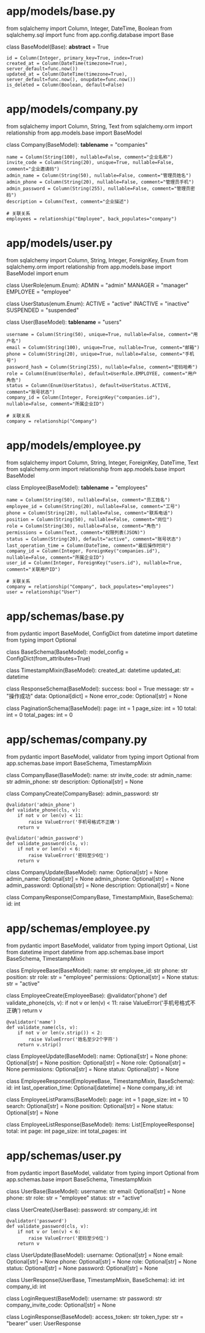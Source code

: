 # app/models/base.py
from sqlalchemy import Column, Integer, DateTime, Boolean
from sqlalchemy.sql import func
from app.config.database import Base

class BaseModel(Base):
    __abstract__ = True
    
    id = Column(Integer, primary_key=True, index=True)
    created_at = Column(DateTime(timezone=True), server_default=func.now())
    updated_at = Column(DateTime(timezone=True), server_default=func.now(), onupdate=func.now())
    is_deleted = Column(Boolean, default=False)

# app/models/company.py
from sqlalchemy import Column, String, Text
from sqlalchemy.orm import relationship
from app.models.base import BaseModel

class Company(BaseModel):
    __tablename__ = "companies"
    
    name = Column(String(100), nullable=False, comment="企业名称")
    invite_code = Column(String(20), unique=True, nullable=False, comment="企业邀请码")
    admin_name = Column(String(50), nullable=False, comment="管理员姓名")
    admin_phone = Column(String(20), nullable=False, comment="管理员手机")
    admin_password = Column(String(255), nullable=False, comment="管理员密码")
    description = Column(Text, comment="企业描述")
    
    # 关联关系
    employees = relationship("Employee", back_populates="company")

# app/models/user.py
from sqlalchemy import Column, String, Integer, ForeignKey, Enum
from sqlalchemy.orm import relationship
from app.models.base import BaseModel
import enum

class UserRole(enum.Enum):
    ADMIN = "admin"
    MANAGER = "manager"
    EMPLOYEE = "employee"

class UserStatus(enum.Enum):
    ACTIVE = "active"
    INACTIVE = "inactive"
    SUSPENDED = "suspended"

class User(BaseModel):
    __tablename__ = "users"
    
    username = Column(String(50), unique=True, nullable=False, comment="用户名")
    email = Column(String(100), unique=True, nullable=True, comment="邮箱")
    phone = Column(String(20), unique=True, nullable=False, comment="手机号")
    password_hash = Column(String(255), nullable=False, comment="密码哈希")
    role = Column(Enum(UserRole), default=UserRole.EMPLOYEE, comment="用户角色")
    status = Column(Enum(UserStatus), default=UserStatus.ACTIVE, comment="账号状态")
    company_id = Column(Integer, ForeignKey("companies.id"), nullable=False, comment="所属企业ID")
    
    # 关联关系
    company = relationship("Company")

# app/models/employee.py
from sqlalchemy import Column, String, Integer, ForeignKey, DateTime, Text
from sqlalchemy.orm import relationship
from app.models.base import BaseModel

class Employee(BaseModel):
    __tablename__ = "employees"
    
    name = Column(String(50), nullable=False, comment="员工姓名")
    employee_id = Column(String(20), nullable=False, comment="工号")
    phone = Column(String(20), nullable=False, comment="联系电话")
    position = Column(String(50), nullable=False, comment="岗位")
    role = Column(String(30), nullable=False, comment="角色")
    permissions = Column(Text, comment="权限列表(JSON)")
    status = Column(String(20), default="active", comment="账号状态")
    last_operation_time = Column(DateTime, comment="最后操作时间")
    company_id = Column(Integer, ForeignKey("companies.id"), nullable=False, comment="所属企业ID")
    user_id = Column(Integer, ForeignKey("users.id"), nullable=True, comment="关联用户ID")
    
    # 关联关系
    company = relationship("Company", back_populates="employees")
    user = relationship("User")

# app/schemas/base.py
from pydantic import BaseModel, ConfigDict
from datetime import datetime
from typing import Optional

class BaseSchema(BaseModel):
    model_config = ConfigDict(from_attributes=True)

class TimestampMixin(BaseModel):
    created_at: datetime
    updated_at: datetime

class ResponseSchema(BaseModel):
    success: bool = True
    message: str = "操作成功"
    data: Optional[dict] = None
    error_code: Optional[str] = None

class PaginationSchema(BaseModel):
    page: int = 1
    page_size: int = 10
    total: int = 0
    total_pages: int = 0

# app/schemas/company.py
from pydantic import BaseModel, validator
from typing import Optional
from app.schemas.base import BaseSchema, TimestampMixin

class CompanyBase(BaseModel):
    name: str
    invite_code: str
    admin_name: str
    admin_phone: str
    description: Optional[str] = None

class CompanyCreate(CompanyBase):
    admin_password: str
    
    @validator('admin_phone')
    def validate_phone(cls, v):
        if not v or len(v) < 11:
            raise ValueError('手机号格式不正确')
        return v
    
    @validator('admin_password')
    def validate_password(cls, v):
        if not v or len(v) < 6:
            raise ValueError('密码至少6位')
        return v

class CompanyUpdate(BaseModel):
    name: Optional[str] = None
    admin_name: Optional[str] = None
    admin_phone: Optional[str] = None
    admin_password: Optional[str] = None
    description: Optional[str] = None

class CompanyResponse(CompanyBase, TimestampMixin, BaseSchema):
    id: int

# app/schemas/employee.py
from pydantic import BaseModel, validator
from typing import Optional, List
from datetime import datetime
from app.schemas.base import BaseSchema, TimestampMixin

class EmployeeBase(BaseModel):
    name: str
    employee_id: str
    phone: str
    position: str
    role: str = "employee"
    permissions: Optional[str] = None
    status: str = "active"

class EmployeeCreate(EmployeeBase):
    @validator('phone')
    def validate_phone(cls, v):
        if not v or len(v) < 11:
            raise ValueError('手机号格式不正确')
        return v
    
    @validator('name')
    def validate_name(cls, v):
        if not v or len(v.strip()) < 2:
            raise ValueError('姓名至少2个字符')
        return v.strip()

class EmployeeUpdate(BaseModel):
    name: Optional[str] = None
    phone: Optional[str] = None
    position: Optional[str] = None
    role: Optional[str] = None
    permissions: Optional[str] = None
    status: Optional[str] = None

class EmployeeResponse(EmployeeBase, TimestampMixin, BaseSchema):
    id: int
    last_operation_time: Optional[datetime] = None
    company_id: int

class EmployeeListParams(BaseModel):
    page: int = 1
    page_size: int = 10
    search: Optional[str] = None
    position: Optional[str] = None
    status: Optional[str] = None

class EmployeeListResponse(BaseModel):
    items: List[EmployeeResponse]
    total: int
    page: int
    page_size: int
    total_pages: int

# app/schemas/user.py
from pydantic import BaseModel, validator
from typing import Optional
from app.schemas.base import BaseSchema, TimestampMixin

class UserBase(BaseModel):
    username: str
    email: Optional[str] = None
    phone: str
    role: str = "employee"
    status: str = "active"

class UserCreate(UserBase):
    password: str
    company_id: int
    
    @validator('password')
    def validate_password(cls, v):
        if not v or len(v) < 6:
            raise ValueError('密码至少6位')
        return v

class UserUpdate(BaseModel):
    username: Optional[str] = None
    email: Optional[str] = None
    phone: Optional[str] = None
    role: Optional[str] = None
    status: Optional[str] = None
    password: Optional[str] = None

class UserResponse(UserBase, TimestampMixin, BaseSchema):
    id: int
    company_id: int

class LoginRequest(BaseModel):
    username: str
    password: str
    company_invite_code: Optional[str] = None

class LoginResponse(BaseModel):
    access_token: str
    token_type: str = "bearer"
    user: UserResponse